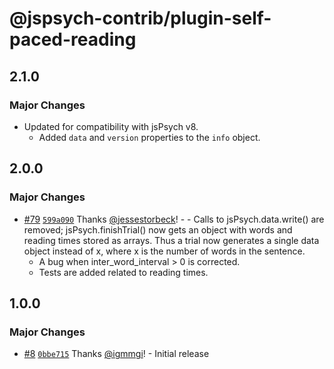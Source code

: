 # @jspsych-contrib/plugin-self-paced-reading

## 2.1.0

### Major Changes

- Updated for compatibility with jsPsych v8.
  - Added `data` and `version` properties to the `info` object.

## 2.0.0

### Major Changes

- [#79](https://github.com/jspsych/jspsych-contrib/pull/79) [`599a090`](https://github.com/jspsych/jspsych-contrib/commit/599a09023c0f481c75b2af931c5646a58a1136cd) Thanks [@jessestorbeck](https://github.com/jessestorbeck)! - - Calls to jsPsych.data.write() are removed; jsPsych.finishTrial() now gets an object with words and reading times stored as arrays. Thus a trial now generates a single data object instead of x, where x is the number of words in the sentence.
  - A bug when inter_word_interval > 0 is corrected.
  - Tests are added related to reading times.

## 1.0.0

### Major Changes

- [#8](https://github.com/jspsych/jspsych-contrib/pull/8) [`0bbe715`](https://github.com/jspsych/jspsych-contrib/commit/0bbe7151c120a4b29a707f607bcd4b1e0ccd79cf) Thanks [@igmmgi](https://github.com/igmmgi)! - Initial release
